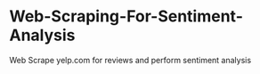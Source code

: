 # Web-Scraping-For-Sentiment-Analysis
Web Scrape yelp.com for reviews and perform sentiment analysis
